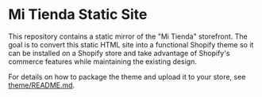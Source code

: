 # Mi Tienda Static Site

This repository contains a static mirror of the "Mi Tienda" storefront. The goal is to convert this static HTML site into a functional Shopify theme so it can be installed on a Shopify store and take advantage of Shopify's commerce features while maintaining the existing design.

For details on how to package the theme and upload it to your store, see [theme/README.md](theme/README.md).

